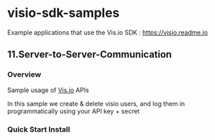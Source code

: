 # visio-sdk-samples
Example applications that use the Vis.io SDK : https://visio.readme.io

## 11.Server-to-Server-Communication

### Overview

Sample usage of [Vis.io](https://www.vis.io/) APIs

In this sample we create & delete visio users, and log them in programmatically using your API key + secret

### Quick Start Install
